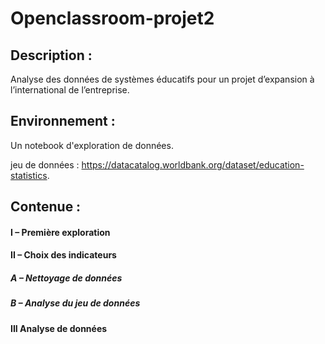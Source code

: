 # Openclassroom-projet2

## Description : 
Analyse des données de systèmes éducatifs pour un projet d’expansion à l’international de l’entreprise.

## Environnement :

Un notebook d'exploration de données.

jeu de données : https://datacatalog.worldbank.org/dataset/education-statistics.

## Contenue : 

#### I – Première exploration 

#### II – Choix des indicateurs 

##### A – Nettoyage de données
##### B – Analyse du jeu de données


#### III Analyse de données

